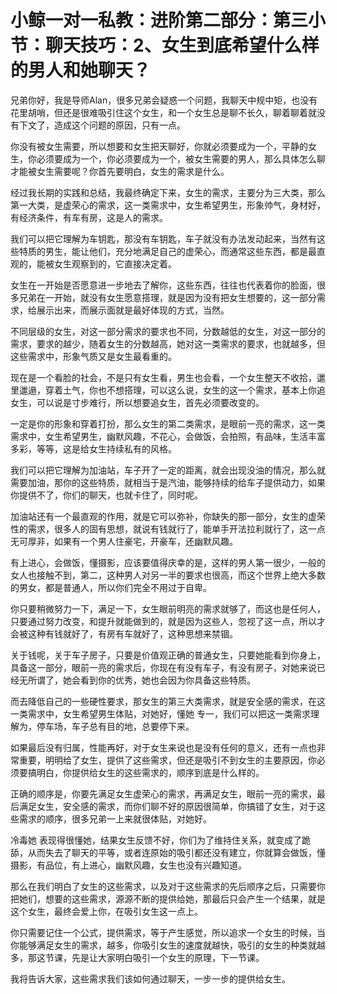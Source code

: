 # 小鲸一对一私教：进阶第二部分：第三小节：聊天技巧：2、女生到底希望什么样的男人和她聊天？

兄弟你好，我是导师Alan，很多兄弟会疑惑一个问题，我聊天中规中矩，也没有花里胡哨，但还是很难吸引住这个女生，和一个女生总是聊不长久，聊着聊着就没有下文了，造成这个问题的原因，只有一点。

你没有被女生需要，所以想要和女生把天聊好，你就必须要成为一个，平静的女生，你必须要成为一个，你必须要成为一个，被女生需要的男人，那么具体怎么聊才能被女生需要呢？你首先要明白，女生的需求是什么。

经过我长期的实践和总结，我最终确定下来，女生的需求，主要分为三大类，那么第一大类，是虚荣心的需求，这一类需求中，女生希望男生，形象帅气，身材好，有经济条件，有车有房，这是人的需求。

我们可以把它理解为车钥匙，那没有车钥匙，车子就没有办法发动起来，当然有这些特质的男生，能让他们，充分地满足自己的虚荣心，而通常这些东西，都是最直观的，能被女生观察到的，它直接决定着。

女生在一开始是否愿意进一步地去了解你，这些东西，往往也代表着你的脸面，很多兄弟在一开始，就没有女生愿意搭理，就是因为没有把女生想要的，这一部分需求，给展示出来，而展示面就是最好体现的方式，当然。

不同层级的女生，对这一部分需求的要求也不同，分数越低的女生，对这一部分的需求，要求的越少，随着女生的分数越高，她对这一类需求的要求，也就越多，但这些需求中，形象气质又是女生最看重的。

现在是一个看脸的社会，不是只有女生看，男生也会看，一个女生整天不收拾，邋里邋遢，穿着土气，你也不想搭理，可以这么说，女生的这一个需求，基本上你追女生，可以说是寸步难行，所以想要追女生，首先必须要改变的。

一定是你的形象和穿着打扮，那么女生的第二类需求，是眼前一亮的需求，这一类需求中，女生希望男生，幽默风趣，不花心，会做饭，会拍照，有品味，生活丰富多彩，等等，这是给女生持续私有的风格。

我们可以把它理解为加油站，车子开了一定的距离，就会出现没油的情况，那么就需要加油，那你的这些特质，就相当于是汽油，能够持续的给车子提供动力，如果你提供不了，你们的聊天，也就卡住了，同时呢。

加油站还有一个最直观的作用，就是它可以弥补，你缺失的那一部分，女生的虚荣性的需求，很多人的固有思想，就说有钱就行了，能单手开法拉利就行了，这一点无可厚非，如果有一个男人住豪宅，开豪车，还幽默风趣。

有上进心，会做饭，懂摄影，应该要值得庆幸的是，这样的男人第一很少，一般的女人也接触不到，第二，这种男人对另一半的要求也很高，而这个世界上绝大多数的男女，都是普通人，所以你们完全不用过于自卑。

你只要稍微努力一下，满足一下，女生眼前明亮的需求就够了，而这也是任何人，只要通过努力改变，和提升就能做到的，就是因为这些人，忽视了这一点，所以才会被这种有钱就好了，有房有车就好了，这种思想来禁锢。

关于钱呢，关于车子房子，只要是价值观正确的普通女生，只要她能看到你身上，具备这一部分，眼前一亮的需求后，你现在有没有车子，有没有房子，对她来说已经无所谓了，她会看到你的优秀，她也会因为你具备这些特质。

而去降低自己的一些硬性要求，那女生的第三大类需求，就是安全感的需求，在这一类需求中，女生希望男生体贴，对她好，懂她 专一，我们可以把这一类需求理解为，停车场，车子总有目的地，总要停下来。

如果最后没有归属，性能再好，对于女生来说也是没有任何的意义，还有一点也非常重要，明明给了女生，提供了这些需求，但还是吸引不到女生的主要原因，你必须要搞明白，你提供给女生的这些需求的，顺序到底是什么样的。

正确的顺序是，你要先满足女生虚荣心的需求，再满足女生，眼前一亮的需求，最后满足女生，安全感的需求，而你们聊不好的原因很简单，你搞错了女生，对于这些需求的顺序，很多兄弟一上来就很体贴，对她好。

冷毒她 表现得很懂她，结果女生反馈不好，你们为了维持住关系，就变成了跪舔，从而失去了聊天的平等，或者连原始的吸引都还没有建立，你就算会做饭，懂摄影，有品位，有上进心，幽默风趣，女生也没有兴趣知道。

那么在我们明白了女生的这些需求，以及对于这些需求的先后顺序之后，只需要你把她们，想要的这些需求，源源不断的提供给她，那最后只会产生一个结果，就是这个女生，最终会爱上你，在吸引女生这一点上。

你只需要记住一个公式，提供需求，等于产生感觉，所以追求一个女生的时候，当你能够满足女生的需求，越多，你吸引女生的速度就越快，吸引的女生的种类就越多，那这节课，先是让大家明白吸引一个女生的原理，下一节课。

我将告诉大家，这些需求我们该如何通过聊天，一步一步的提供给女生。